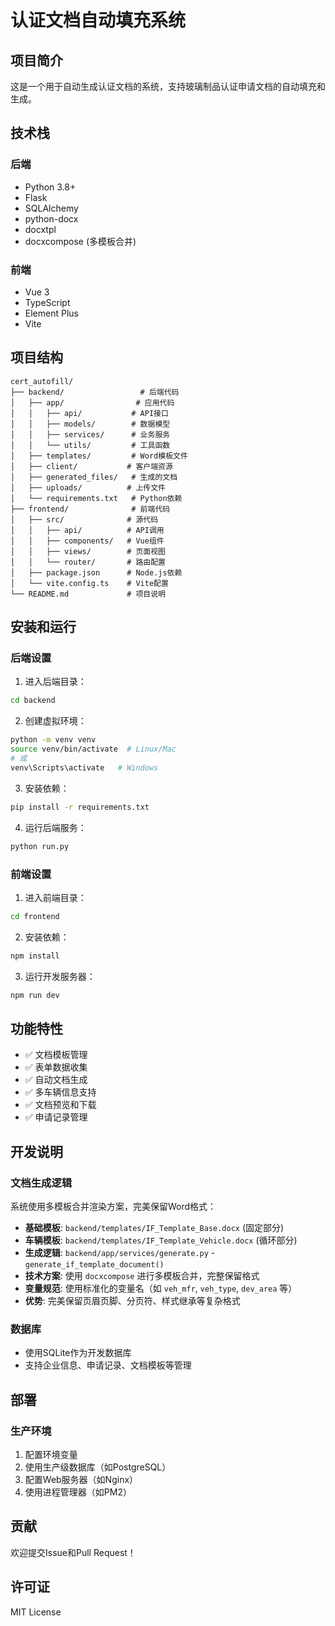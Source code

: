 # 认证文档自动填充系统

## 项目简介

这是一个用于自动生成认证文档的系统，支持玻璃制品认证申请文档的自动填充和生成。

## 技术栈

### 后端
- Python 3.8+
- Flask
- SQLAlchemy
- python-docx
- docxtpl
- docxcompose (多模板合并)

### 前端
- Vue 3
- TypeScript
- Element Plus
- Vite

## 项目结构

```
cert_autofill/
├── backend/                 # 后端代码
│   ├── app/                # 应用代码
│   │   ├── api/           # API接口
│   │   ├── models/        # 数据模型
│   │   ├── services/      # 业务服务
│   │   └── utils/         # 工具函数
│   ├── templates/         # Word模板文件
│   ├── client/           # 客户端资源
│   ├── generated_files/   # 生成的文档
│   ├── uploads/          # 上传文件
│   └── requirements.txt   # Python依赖
├── frontend/              # 前端代码
│   ├── src/              # 源代码
│   │   ├── api/          # API调用
│   │   ├── components/   # Vue组件
│   │   ├── views/        # 页面视图
│   │   └── router/       # 路由配置
│   ├── package.json      # Node.js依赖
│   └── vite.config.ts    # Vite配置
└── README.md             # 项目说明
```

## 安装和运行

### 后端设置

1. 进入后端目录：
```bash
cd backend
```

2. 创建虚拟环境：
```bash
python -m venv venv
source venv/bin/activate  # Linux/Mac
# 或
venv\Scripts\activate   # Windows
```

3. 安装依赖：
```bash
pip install -r requirements.txt
```

4. 运行后端服务：
```bash
python run.py
```

### 前端设置

1. 进入前端目录：
```bash
cd frontend
```

2. 安装依赖：
```bash
npm install
```

3. 运行开发服务器：
```bash
npm run dev
```

## 功能特性

- ✅ 文档模板管理
- ✅ 表单数据收集
- ✅ 自动文档生成
- ✅ 多车辆信息支持
- ✅ 文档预览和下载
- ✅ 申请记录管理

## 开发说明

### 文档生成逻辑

系统使用多模板合并渲染方案，完美保留Word格式：

- **基础模板**: `backend/templates/IF_Template_Base.docx` (固定部分)
- **车辆模板**: `backend/templates/IF_Template_Vehicle.docx` (循环部分)
- **生成逻辑**: `backend/app/services/generate.py` - `generate_if_template_document()`
- **技术方案**: 使用 `docxcompose` 进行多模板合并，完整保留格式
- **变量规范**: 使用标准化的变量名（如 `veh_mfr`, `veh_type`, `dev_area` 等）
- **优势**: 完美保留页眉页脚、分页符、样式继承等复杂格式

### 数据库

- 使用SQLite作为开发数据库
- 支持企业信息、申请记录、文档模板等管理

## 部署

### 生产环境

1. 配置环境变量
2. 使用生产级数据库（如PostgreSQL）
3. 配置Web服务器（如Nginx）
4. 使用进程管理器（如PM2）

## 贡献

欢迎提交Issue和Pull Request！

## 许可证

MIT License
